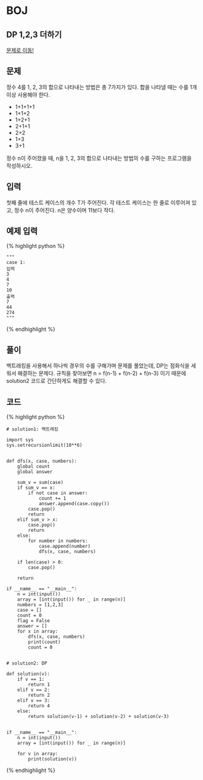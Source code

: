 # BOJ

## DP 1,2,3 더하기
[문제로 이동!](https://www.acmicpc.net/problem/9095)

## 문제

정수 4를 1, 2, 3의 합으로 나타내는 방법은 총 7가지가 있다. 합을 나타낼 때는 수를 1개 이상 사용해야 한다.

- 1+1+1+1
- 1+1+2
- 1+2+1
- 2+1+1
- 2+2
- 1+3
- 3+1

정수 n이 주어졌을 때, n을 1, 2, 3의 합으로 나타내는 방법의 수를 구하는 프로그램을 작성하시오.

## 입력

첫째 줄에 테스트 케이스의 개수 T가 주어진다. 각 테스트 케이스는 한 줄로 이루어져 있고, 정수 n이 주어진다. n은 양수이며 11보다 작다.

## 예제 입력
{% highlight python %}

    """
    case 1:
    입력
    3
    4
    7
    10  
    출력
    7
    44
    274 
    """
{% endhighlight %}

## 풀이

백트래킹을 사용해서 하나씩 경우의 수를 구해가며 문제를 풀었는데, DP는 점화식을 세워서 해결하는 문제다. 규칙을 찾아보면 n = f(n-1) + f(n-2) + f(n-3) 이기 때문에 solution2 코드로 간단하게도 해결할 수 있다.

## 코드

{% highlight python %}

    # solution1: 백트래킹

    import sys
    sys.setrecursionlimit(10**6)
    
    
    def dfs(x, case, numbers):
        global count
        global answer
    
        sum_v = sum(case)
        if sum_v == x:
            if not case in answer:
                count += 1
                answer.append(case.copy())
            case.pop()
            return
        elif sum_v > x:
            case.pop()
            return
        else:
            for number in numbers:
                case.append(number)
                dfs(x, case, numbers)
    
        if len(case) > 0:
            case.pop()
    
        return
    
    if __name__ == "__main__":
        n = int(input())
        array = [int(input()) for _ in range(n)]
        numbers = [1,2,3]
        case = []
        count = 0
        flag = False
        answer = []
        for x in array:
            dfs(x, case, numbers)
            print(count)
            count = 0


    # solution2: DP

    def solution(v):
        if v == 1:
            return 1
        elif v == 2:
            return 2
        elif v == 3:
            return 4
        else:
            return solution(v-1) + solution(v-2) + solution(v-3)
    
    
    if __name__ == "__main__":
        n = int(input())
        array = [int(input()) for _ in range(n)]
    
        for v in array:
            print(solution(v))
{% endhighlight %}